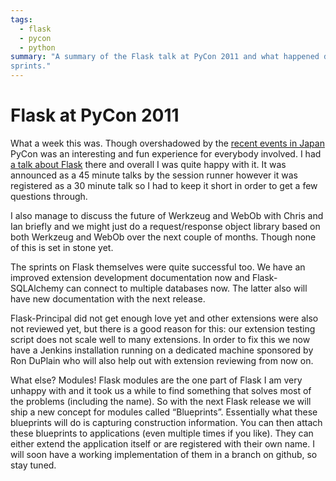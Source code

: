 ```yaml
---
tags:
  - flask
  - pycon
  - python
summary: "A summary of the Flask talk at PyCon 2011 and what happened during the
sprints."
---
```


# Flask at PyCon 2011

What a week this was.  Though overshadowed by the [recent events in Japan](http://en.wikipedia.org/wiki/2011_T%C5%8Dhoku_earthquake_and_tsunami)
PyCon was an interesting and fun experience for everybody involved.  I had
[a talk about Flask](/talks/) there and overall I was quite happy with
it.  It was announced as a 45 minute talks by the session runner however
it was registered as a 30 minute talk so I had to keep it short in order
to get a few questions through.

I also manage to discuss the future of Werkzeug and WebOb with Chris and
Ian briefly and we might just do a request/response object library based
on both Werkzeug and WebOb over the next couple of months.  Though none of
this is set in stone yet.

The sprints on Flask themselves were quite successful too.  We have an
improved extension development documentation now and Flask-SQLAlchemy can
connect to multiple databases now.  The latter also will have new
documentation with the next release.

Flask-Principal did not get enough love yet and other extensions were also
not reviewed yet, but there is a good reason for this: our extension
testing script does not scale well to many extensions.  In order to fix
this we now have a Jenkins installation running on a dedicated machine
sponsored by Ron DuPlain who will also help out with extension reviewing
from now on.

What else?  Modules!  Flask modules are the one part of Flask I am very
unhappy with and it took us a while to find something that solves most of
the problems (including the name).  So with the next Flask release we will
ship a new concept for modules called “Blueprints”.  Essentially what
these blueprints will do is capturing construction information.  You can
then attach these blueprints to applications (even multiple times if you
like).  They can either extend the application itself or are registered
with their own name.  I will soon have a working implementation of them in
a branch on github, so stay tuned.
